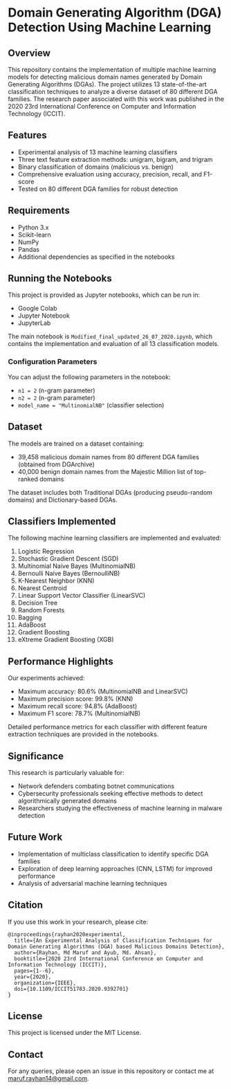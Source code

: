 # Domain Generating Algorithm (DGA) Detection Using Machine Learning

## Overview
This repository contains the implementation of multiple machine learning models for detecting malicious domain names generated by Domain Generating Algorithms (DGAs). The project utilizes 13 state-of-the-art classification techniques to analyze a diverse dataset of 80 different DGA families. The research paper associated with this work was published in the 2020 23rd International Conference on Computer and Information Technology (ICCIT).

## Features
- Experimental analysis of 13 machine learning classifiers
- Three text feature extraction methods: unigram, bigram, and trigram
- Binary classification of domains (malicious vs. benign)
- Comprehensive evaluation using accuracy, precision, recall, and F1-score
- Tested on 80 different DGA families for robust detection

## Requirements
- Python 3.x
- Scikit-learn
- NumPy
- Pandas
- Additional dependencies as specified in the notebooks

## Running the Notebooks
This project is provided as Jupyter notebooks, which can be run in:
- Google Colab
- Jupyter Notebook
- JupyterLab

The main notebook is `Modified_final_updated_26_07_2020.ipynb`, which contains the implementation and evaluation of all 13 classification models.

### Configuration Parameters
You can adjust the following parameters in the notebook:
- `n1 = 2` (n-gram parameter)
- `n2 = 2` (n-gram parameter)
- `model_name = "MultinomialNB"` (classifier selection)


## Dataset
The models are trained on a dataset containing:
- 39,458 malicious domain names from 80 different DGA families (obtained from DGArchive)
- 40,000 benign domain names from the Majestic Million list of top-ranked domains

The dataset includes both Traditional DGAs (producing pseudo-random domains) and Dictionary-based DGAs.

## Classifiers Implemented
The following machine learning classifiers are implemented and evaluated:

1. Logistic Regression
2. Stochastic Gradient Descent (SGD)
3. Multinomial Naive Bayes (MultinomialNB)
4. Bernoulli Naive Bayes (BernoulliNB)
5. K-Nearest Neighbor (KNN)
6. Nearest Centroid
7. Linear Support Vector Classifier (LinearSVC)
8. Decision Tree
9. Random Forests
10. Bagging
11. AdaBoost
12. Gradient Boosting
13. eXtreme Gradient Boosting (XGB)

## Performance Highlights
Our experiments achieved:
- Maximum accuracy: 80.6% (MultinomialNB and LinearSVC)
- Maximum precision score: 99.8% (KNN)
- Maximum recall score: 94.8% (AdaBoost)
- Maximum F1 score: 78.7% (MultinomialNB)

Detailed performance metrics for each classifier with different feature extraction techniques are provided in the notebooks.

## Significance
This research is particularly valuable for:
- Network defenders combating botnet communications
- Cybersecurity professionals seeking effective methods to detect algorithmically generated domains
- Researchers studying the effectiveness of machine learning in malware detection

## Future Work
- Implementation of multiclass classification to identify specific DGA families
- Exploration of deep learning approaches (CNN, LSTM) for improved performance
- Analysis of adversarial machine learning techniques

## Citation
If you use this work in your research, please cite:
```
@inproceedings{rayhan2020experimental,
  title={An Experimental Analysis of Classification Techniques for Domain Generating Algorithms (DGA) based Malicious Domains Detection},
  author={Rayhan, Md Maruf and Ayub, Md. Ahsan},
  booktitle={2020 23rd International Conference on Computer and Information Technology (ICCIT)},
  pages={1--6},
  year={2020},
  organization={IEEE},
  doi={10.1109/ICCIT51783.2020.9392701}
}
```

## License
This project is licensed under the MIT License.

## Contact
For any queries, please open an issue in this repository or contact me at maruf.rayhan14@gmail.com.
